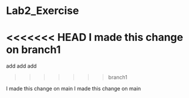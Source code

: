 # Lab2\_Exercise

<<<<<<< HEAD
I made this change on branch1
=======
add add add
>>>>>>> branch1

I made this change on main
I made this change on main